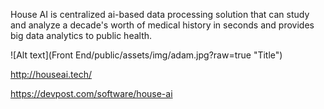 House AI is centralized ai-based data processing solution that can study and analyze a decade's worth of medical history in seconds and provides big data analytics to public health.

![Alt text](Front End/public/assets/img/adam.jpg?raw=true "Title")

http://houseai.tech/

https://devpost.com/software/house-ai
